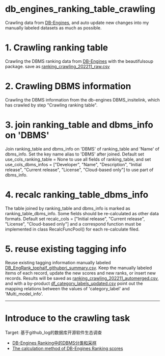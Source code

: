 # db_engines_ranking_table_crawling
Crawling data from [DB-Engines](https://db-engines.com/en/ranking ), and auto update new changes into my manually labeled datasets as much as possible.

# 1. Crawling ranking table
Crawling the DBMS ranking data from [DB-Engines](https://db-engines.com/en/ranking ) with the beautifulsoup package.
save as [ranking_crawling_202211_raw.csv](./data/db_engines_ranking_table_full/ranking_crawling_202211_raw.csv)

# 2. Crawling DBMS information
Crawling the DBMS information from the db-engines DBMS_insitelink, which has crawled by step "Crawling ranking table".

# 3. join ranking_table and dbms_info on 'DBMS'
Join ranking_table and dbms_info on 'DBMS' of ranking_table and 'Name' of dbms_info. Set the key name alias to 'DBMS' after joined.
Default set use_cols_ranking_table = None to use all fields of ranking_table, and set
use_cols_dbms_infos = ["Developer", "Name", "Description", "Initial release", "Current release", "License",
                               "Cloud-based only"] to use part of dbms_info.

# 4. recalc ranking_table_dbms_info
The table joined by ranking_table and dbms_info is marked as ranking_table_dbms_info. Some fields should be re-calculated as other data formats.
Default set recalc_cols = ["Initial release", "Current release", "License", "Cloud-based only"] and a correspond function must be implemented in class RecalcFuncPool() for each re-calculate filed.

# 5. reuse existing tagging info
Reuse existing tagging information manually labeled [DB_EngRank_tophalf_githubprj_summary.csv](./data/existing_tagging_info/DB_EngRank_tophalf_githubprj_summary.csv). 
Keep the manually labeled items of each record, update the new scores and new ranks, or insert new records.
Results will be saved as [ranking_crawling_202211_automerged.csv](./data/db_engines_ranking_table_full/ranking_crawling_202211_automerged.csv), 
and with a by-product [df_category_labels_updated.csv](./data/db_engines_ranking_table_full/category_labels_updated.csv) point out the 
mapping relations between the values of 'category_label' and 'Multi_model_info'.


---
# Introduce to the crawling task
Target: 基于github_log的数据库开源软件生态调查
- [DB-Engines Ranking中的DBMS分类和采样](https://www.yuque.com/g/zhlou/ln7m80/uqvtd2/collaborator/join?token=AB0FFMTlCGjjED8q)
- [The calculation method of DB-Engines Ranking scores](https://www.yuque.com/zhlou/ln7m80/pfrgfv)

